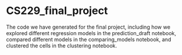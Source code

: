 # CS229_final_project

The code we have generated for the final project, including how we explored different regression models in the prediction_draft notebook, compared different models in the comparing_models notebook, and clustered the cells in the clustering notebook. 
